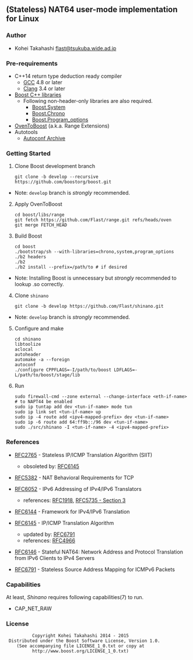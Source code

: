## (Stateless) NAT64 user-mode implementation for Linux

### Author

- Kohei Takahashi <flast@tsukuba.wide.ad.jp>

### Pre-requirements

- C++14 return type deduction ready compiler
  + [GCC](http://gcc.gnu.org/) 4.8 or later
  + [Clang](http://clang.llvm.org/) 3.4 or later
- [Boost C++ libraries](http://www.boost.org/)
  + Following non-header-only libraries are also required.
    * [Boost.System](http://www.boost.org/libs/system)
    * [Boost.Chrono](http://www.boost.org/libs/chrono)
    * [Boost.Program\_options](http://www.boost.org/libs/program_options)
- [OvenToBoost](http://github.com/Flast/range/tree/oven) (a.k.a. Range Extensions)
- Autotools
  + [Autoconf Archive](http://www.gnu.org/software/autoconf-archive/)

### Getting Started

1. Clone Boost development branch

    ```
    git clone -b develop --recursive https://github.com/boostorg/boost.git
    ```
  + Note: `develop` branch is *strongly* recommended.
2. Apply OvenToBoost

    ```
    cd boost/libs/range
    git fetch https://github.com/Flast/range.git refs/heads/oven
    git merge FETCH_HEAD
    ```
3. Build Boost

    ```
    cd boost
    ./bootstrap/sh --with-libraries=chrono,system,program_options
    ./b2 headers
    ./b2
    ./b2 install --prefix=/path/to # if desired
    ```
  + Note: Installing Boost is unnecessary but *strongly* recommended to lookup .so correctly.
4. Clone `shinano`

    ```
    git clone -b develop https://github.com/Flast/shinano.git
    ```
  + Note: `develop` branch is *strongly* recommended.
5. Configure and make

    ```
    cd shinano
    libtoolize
    aclocal
    autoheader
    automake -a --foreign
    autoconf
    ./configure CPPFLAGS=-I/path/to/boost LDFLAGS=-L/path/to/boost/stage/lib
    ```
6. Run

    ```
    sudo firewall-cmd --zone external --change-interface <eth-if-name> # to NAPT44 be enabled
    sudo ip tuntap add dev <tun-if-name> mode tun
    sudo ip link set <tun-if-name> up
    sudo ip -4 route add <ipv4-mapped-prefix> dev <tun-if-name>
    sudo ip -6 route add 64:ff9b::/96 dev <tun-if-name>
    sudo ./src/shinano -I <tun-if-name> -4 <ipv4-mapped-prefix>
    ```

### References

- [RFC2765][2765] - Stateless IP/ICMP Translation Algorithm (SIIT)
  + obsoleted by: [RFC6145][6145]
- [RFC5382][5382] - NAT Behavioral Requirements for TCP
- [RFC6052][6052] - IPv6 Addressing of IPv4/IPv6 Translators
  + references: [RFC1918][1918], [RFC5735 - Section 3][5735-s3]
- [RFC6144][6144] - Framework for IPv4/IPv6 Translation
- [RFC6145][6145] - IP/ICMP Translation Algorithm
  + updated by: [RFC6791][6791]
  + references: [RFC4966][4966]
- [RFC6146][6146] - Stateful NAT64: Network Address and Protocol Translation from IPv6 Clients to IPv4 Servers
- [RFC6791][6791] - Stateless Source Address Mapping for ICMPv6 Packets

  [1918]: http://tools.ietf.org/html/rfc1918
  [2765]: http://tools.ietf.org/html/rfc2765
  [4966]: http://tools.ietf.org/html/rfc4966
  [5382]: http://tools.ietf.org/html/rfc5382
  [5735-s3]: http://tools.ietf.org/html/rfc5735#section-3
  [6052]: http://tools.ietf.org/html/rfc6052
  [6144]: http://tools.ietf.org/html/rfc6144
  [6145]: http://tools.ietf.org/html/rfc6145
  [6146]: http://tools.ietf.org/html/rfc6146
  [6791]: http://tools.ietf.org/html/rfc6791

### Capabilities

At least, *Shinano* requires following capabilities(7) to run.
- CAP\_NET\_RAW

### License

              Copyright Kohei Takahashi 2014 - 2015
     Distributed under the Boost Software License, Version 1.0.
        (See accompanying file LICENSE_1_0.txt or copy at
              http://www.boost.org/LICENSE_1_0.txt)

